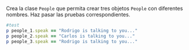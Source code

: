 Crea la clase `People` que permita crear tres objetos `People` con diferentes nombres. Haz pasar las pruebas correspondientes.

```Ruby
#test
p people_1.speak == "Rodrigo is talking to you..."
p people_2.speak == "Carlos is talking to you..."
p people_3.speak == "Rodrigo is talking to you..."
```
